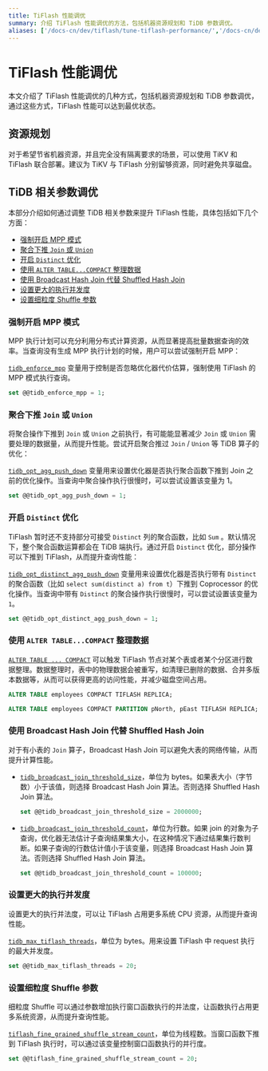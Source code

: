 ```yaml
---
title: TiFlash 性能调优
summary: 介绍 TiFlash 性能调优的方法，包括机器资源规划和 TiDB 参数调优。
aliases: ['/docs-cn/dev/tiflash/tune-tiflash-performance/','/docs-cn/dev/reference/tiflash/tune-performance/']
---
```


# TiFlash 性能调优

本文介绍了 TiFlash 性能调优的几种方式，包括机器资源规划和 TiDB 参数调优，通过这些方式，TiFlash 性能可以达到最优状态。

## 资源规划

对于希望节省机器资源，并且完全没有隔离要求的场景，可以使用 TiKV 和 TiFlash 联合部署。建议为 TiKV 与 TiFlash 分别留够资源，同时避免共享磁盘。

## TiDB 相关参数调优

本部分介绍如何通过调整 TiDB 相关参数来提升 TiFlash 性能，具体包括如下几个方面：

- [强制开启 MPP 模式](#强制开启-mpp-模式)
- [聚合下推 `Join` 或 `Union`](#聚合下推-join-或-union)
- [开启 `Distinct` 优化](#开启-distinct-优化)
- [使用 `ALTER TABLE...COMPACT` 整理数据](#使用-alter-tablecompact-整理数据)
- [使用 Broadcast Hash Join 代替 Shuffled Hash Join](#使用-broadcast-hash-join-代替-shuffled-hash-join)
- [设置更大的执行并发度](#设置更大的执行并发度)
- [设置细粒度 Shuffle 参数](#设置细粒度-shuffle-参数)

### 强制开启 MPP 模式

MPP 执行计划可以充分利用分布式计算资源，从而显著提高批量数据查询的效率。当查询没有生成 MPP 执行计划的时候，用户可以尝试强制开启 MPP：

[`tidb_enforce_mpp`](/system-variables.md#tidb_enforce_mpp-从-v51-版本开始引入) 变量用于控制是否忽略优化器代价估算，强制使用 TiFlash 的 MPP 模式执行查询。

```sql
set @@tidb_enforce_mpp = 1;
```

### 聚合下推 `Join` 或 `Union`

将聚合操作下推到 `Join` 或 `Union` 之前执行，有可能能显著减少 `Join` 或 `Union` 需要处理的数据量，从而提升性能。尝试开启聚合推过 `Join` / `Union` 等 TiDB 算子的优化：

[`tidb_opt_agg_push_down`](/system-variables.md#tidb_opt_agg_push_down) 变量用来设置优化器是否执行聚合函数下推到 Join 之前的优化操作。当查询中聚合操作执行很慢时，可以尝试设置该变量为 1。

```sql
set @@tidb_opt_agg_push_down = 1;
```

### 开启 `Distinct` 优化

TiFlash 暂时还不支持部分可接受 `Distinct` 列的聚合函数，比如 `Sum` 。默认情况下，整个聚合函数运算都会在 TiDB 端执行。通过开启 `Distinct` 优化，部分操作可以下推到 TiFlash，从而提升查询性能：

[`tidb_opt_distinct_agg_push_down`](/system-variables.md#tidb_opt_distinct_agg_push_down) 变量用来设置优化器是否执行带有 `Distinct` 的聚合函数（比如 `select sum(distinct a) from t`）下推到 Coprocessor 的优化操作。当查询中带有 `Distinct` 的聚合操作执行很慢时，可以尝试设置该变量为 `1`。

```sql
set @@tidb_opt_distinct_agg_push_down = 1;
```

### 使用 `ALTER TABLE...COMPACT` 整理数据

[`ALTER TABLE ... COMPACT`](/sql-statements/sql-statement-alter-table-compact.md) 可以触发 TiFlash 节点对某个表或者某个分区进行数据整理。数据整理时，表中的物理数据会被重写，如清理已删除的数据、合并多版本数据等，从而可以获得更高的访问性能，并减少磁盘空间占用。

```sql
ALTER TABLE employees COMPACT TIFLASH REPLICA;
```

```sql
ALTER TABLE employees COMPACT PARTITION pNorth, pEast TIFLASH REPLICA;
```

### 使用 Broadcast Hash Join 代替 Shuffled Hash Join

对于有小表的 `Join` 算子，Broadcast Hash Join 可以避免大表的网络传输，从而提升计算性能。

- [`tidb_broadcast_join_threshold_size`](/system-variables.md#tidb_broadcast_join_threshold_count-从-v50-版本开始引入)，单位为 bytes。如果表大小（字节数）小于该值，则选择 Broadcast Hash Join 算法。否则选择 Shuffled Hash Join 算法。

    ```sql
    set @@tidb_broadcast_join_threshold_size = 2000000;
    ```

- [`tidb_broadcast_join_threshold_count`](/system-variables.md#tidb_broadcast_join_threshold_count-从-v50-版本开始引入)，单位为行数。如果 join 的对象为子查询，优化器无法估计子查询结果集大小，在这种情况下通过结果集行数判断。如果子查询的行数估计值小于该变量，则选择 Broadcast Hash Join 算法。否则选择 Shuffled Hash Join 算法。

    ```sql
    set @@tidb_broadcast_join_threshold_count = 100000;
    ```

### 设置更大的执行并发度

设置更大的执行并法度，可以让 TiFlash 占用更多系统 CPU 资源，从而提升查询性能。

[`tidb_max_tiflash_threads`](/system-variables.md#tidb_max_tiflash_threads-从-v610-版本开始引入)，单位为 bytes。用来设置 TiFlash 中 request 执行的最大并发度。

```sql
set @@tidb_max_tiflash_threads = 20;
```

### 设置细粒度 Shuffle 参数

细粒度 Shuffle 可以通过参数增加执行窗口函数执行的并法度，让函数执行占用更多系统资源，从而提升查询性能。

[`tiflash_fine_grained_shuffle_stream_count`](/system-variables.md#tiflash_fine_grained_shuffle_stream_count-从-v620-版本开始引入)，单位为线程数。当窗口函数下推到 TiFlash 执行时，可以通过该变量控制窗口函数执行的并行度。

```sql
set @@tiflash_fine_grained_shuffle_stream_count = 20;
```
